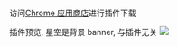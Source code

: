 #

访问[Chrome 应用商店](https://chromewebstore.google.com/detail/%E9%9A%8F%E6%9C%BA%E5%AF%86%E7%A0%81%E9%9A%8F%E6%9C%BA%E5%AD%97%E7%AC%A6%E4%B8%B2%E5%8A%A0%E5%AF%86%E8%A7%A3%E5%AF%86/mpmlfokcfbbnadilabmhbcbongoaofgf)进行插件下载

插件预览, 星空是背景 banner, 与插件无关
![](https://lh3.googleusercontent.com/jlrOxBQ3uKbtIwzrjDUj59H2HkF8m2wBT4QC-gV3VZCJVPwB7VgxQQJniKbyqsgnyQlMlbb2VxThqVfOaLRRzRBMPA=s1280-w1280-h800)
